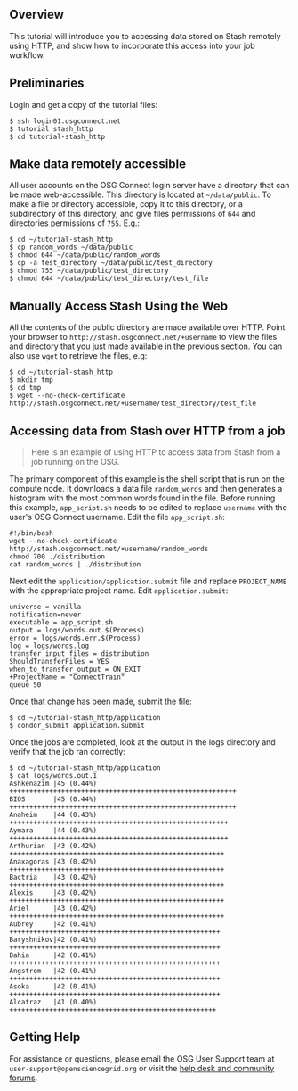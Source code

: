 [title]: - "Access Stash remotely using HTTP"

## Overview

This tutorial will introduce you to accessing data stored on Stash remotely using HTTP, and show how to incorporate this access into your job workflow.

## Preliminaries

Login and get a copy of the tutorial files:

	$ ssh login01.osgconnect.net
	$ tutorial stash_http
	$ cd tutorial-stash_http

## Make data remotely accessible 
All user accounts on the OSG Connect login server have a directory that can be made web-accessible.  This directory is located at `~/data/public`.  To make a file or directory accessible, copy it to this directory, or a subdirectory of this directory, and give files permissions of `644` and directories permissions of `755`. E.g.:

	$ cd ~/tutorial-stash_http
	$ cp random_words ~/data/public
	$ chmod 644 ~/data/public/random_words
	$ cp -a test_directory ~/data/public/test_directory
	$ chmod 755 ~/data/public/test_directory
	$ chmod 644 ~/data/public/test_directory/test_file

## Manually Access Stash Using the Web

All the contents of the public directory are made available over HTTP.  Point your browser to  `http://stash.osgconnect.net/+username` to view the files and directory that you just made available in the previous section. You can also use `wget` to retrieve the files, e.g:

	$ cd ~/tutorial-stash_http
	$ mkdir tmp
	$ cd tmp
	$ wget --no-check-certificate http://stash.osgconnect.net/+username/test_directory/test_file

## Accessing data from Stash over HTTP from a job 

> Here is an example of using HTTP to access data from Stash from a job running on the OSG. 

The primary component of this example is the shell script that is run on the compute node.  It downloads a data file `random_words` and then generates a histogram with the most common words found in the file.  Before running this example, `app_script.sh` needs to be edited to replace `username` with the user's OSG Connect username. Edit the file `app_script.sh`:

	#!/bin/bash
	wget --no-check-certificate http://stash.osgconnect.net/+username/random_words
	chmod 700 ./distribution
	cat random_words | ./distribution

Next edit the `application/application.submit` file and replace `PROJECT_NAME` with the appropriate project name. Edit `application.submit`:

	universe = vanilla
	notification=never
	executable = app_script.sh
	output = logs/words.out.$(Process)
	error = logs/words.err.$(Process)
	log = logs/words.log
	transfer_input_files = distribution
	ShouldTransferFiles = YES
	when_to_transfer_output = ON_EXIT
	+ProjectName = "ConnectTrain"
	queue 50

Once that change has been made, submit the file:

	$ cd ~/tutorial-stash_http/application
	$ condor_submit application.submit

Once the jobs are completed, look at the output in the logs directory and verify that the job ran correctly:

	$ cd ~/tutorial-stash_http/application
	$ cat logs/words.out.1
	Ashkenazim |45 (0.44%) +++++++++++++++++++++++++++++++++++++++++++++++++++++++++
	BIOS       |45 (0.44%) +++++++++++++++++++++++++++++++++++++++++++++++++++++++++
	Anaheim    |44 (0.43%) +++++++++++++++++++++++++++++++++++++++++++++++++++++++
	Aymara     |44 (0.43%) +++++++++++++++++++++++++++++++++++++++++++++++++++++++
	Arthurian  |43 (0.42%) ++++++++++++++++++++++++++++++++++++++++++++++++++++++
	Anaxagoras |43 (0.42%) ++++++++++++++++++++++++++++++++++++++++++++++++++++++
	Bactria    |43 (0.42%) ++++++++++++++++++++++++++++++++++++++++++++++++++++++
	Alexis     |43 (0.42%) ++++++++++++++++++++++++++++++++++++++++++++++++++++++
	Ariel      |43 (0.42%) ++++++++++++++++++++++++++++++++++++++++++++++++++++++
	Aubrey     |42 (0.41%) +++++++++++++++++++++++++++++++++++++++++++++++++++++
	Baryshnikov|42 (0.41%) +++++++++++++++++++++++++++++++++++++++++++++++++++++
	Bahia      |42 (0.41%) +++++++++++++++++++++++++++++++++++++++++++++++++++++
	Angstrom   |42 (0.41%) +++++++++++++++++++++++++++++++++++++++++++++++++++++
	Asoka      |42 (0.41%) +++++++++++++++++++++++++++++++++++++++++++++++++++++
	Alcatraz   |41 (0.40%) ++++++++++++++++++++++++++++++++++++++++++++++++++++

## Getting Help
For assistance or questions, please email the OSG User Support team  at `user-support@opensciencegrid.org` or visit the [help desk and community forums](http://support.opensciencegrid.org).
